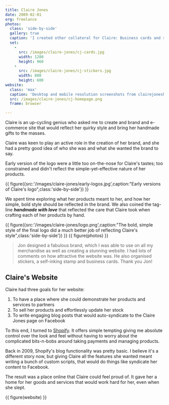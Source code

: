 ```yaml
---
title: Claire Jones
date: 2009-02-01
org: freelance
photos:
  class: 'side-by-side'
  gallery: true
  caption: 'I created other collateral for Claire: Business cards and stickers, all printed using sustainable materials'
  set:
    -
      src: /images/claire-jones/cj-cards.jpg
      width: 1280
      height: 960
    -
      src: /images/claire-jones/cj-stickers.jpg
      width: 800
      height: 600
website:
  class: 'max'
  caption: 'Desktop and mobile resolution screenshots from clairejoneshandmade.com (now defunct)'
  src: /images/claire-jones/cj-homepage.png
  frame: browser

---
```

Claire is an up-cycling genius who asked me to create and brand and e-commerce site that would reflect her quirky style and bring her handmade gifts to the masses. 

Claire was keen to play an active role in the creation of her brand, and she had a pretty good idea of who she was and what she wanted the brand to say. 

Early version of the logo were a little too on-the-nose for Claire's tastes; too constrained and didn't reflect the simple-yet-effective nature of her products.

{{ figure({src:'/images/claire-jones/early-logos.jpg',caption:"Early versions of Claire's logo",class:'side-by-side'}) }}

We spent time exploring what her products meant to her, and how her simple, bold style should be reflected in the brand. We also coined the tag-line _**handmade with love**_ that reflected the care that Claire took when crafting each of her products by hand. 

{{ figure({src:'/images/claire-jones/logo.png',caption:"The bold, simple style of the final logo did a much better job of reflecting Claire's style",class:'side-by-side'}) }}
{{ figure(photos) }}

> Jon designed a fabulous brand, which I was able to use on all my merchandise as well as creating a stunning website. I had lots of comments on how attractive the website was. He also organised stickers, a self-inking stamp and business cards. Thank you Jon!

## Claire's Website

Claire had three goals for her website:

1. To have a place where she could demonstrate her products and services to partners
2. To sell her products and effortlessly update her stock 
3. To write engaging blog posts that would auto-syndicate to the Claire Jones page on Facebook

To this end, I turned to [Shopify](https://shopify.com). It offers simple tempting giving me absolute control over the look and feel without having to worry about the complicated bits-n-bobs around taking payments and managing products. 

Back in 2009, Shopify's blog functionality was pretty basic. I believe it's a different story now, but giving Claire all the features she wanted meant writing a bunch of custom scripts, that would do things like syndicate her content to Facebook.

The result was a place online that Claire could feel proud of. It gave her a home for her goods and services that would work hard for her, even when she slept.

{{ figure(website) }}
